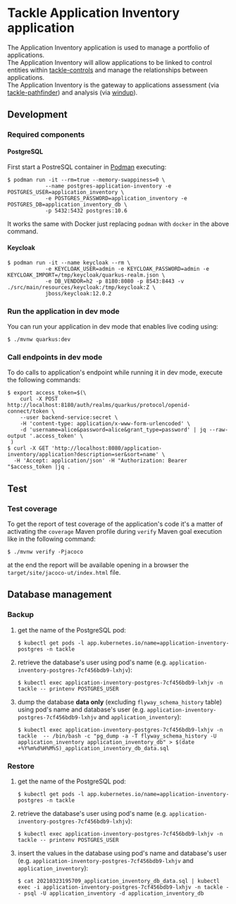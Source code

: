 # Tackle Application Inventory application

The Application Inventory application is used to manage a portfolio of applications.  
The Application Inventory will allow applications to be linked to control entities within [tackle-controls](https://github.com/konveyor/tackle-controls) and manage the relationships between applications.  
The Application Inventory is the gateway to applications assessment (via [tackle-pathfinder](https://github.com/konveyor/tackle-pathfinder)) and analysis (via [windup](https://github.com/windup/)).

## Development

### Required components

#### PostgreSQL

First start a PostreSQL container in [Podman](https://podman.io/) executing:
```Shell
$ podman run -it --rm=true --memory-swappiness=0 \
            --name postgres-application-inventory -e POSTGRES_USER=application_inventory \
            -e POSTGRES_PASSWORD=application_inventory -e POSTGRES_DB=application_inventory_db \
            -p 5432:5432 postgres:10.6
```
It works the same with Docker just replacing `podman` with `docker` in the above command.

#### Keycloak

```Shell
$ podman run -it --name keycloak --rm \
            -e KEYCLOAK_USER=admin -e KEYCLOAK_PASSWORD=admin -e KEYCLOAK_IMPORT=/tmp/keycloak/quarkus-realm.json \
            -e DB_VENDOR=h2 -p 8180:8080 -p 8543:8443 -v ./src/main/resources/keycloak:/tmp/keycloak:Z \
            jboss/keycloak:12.0.2
```

### Run the application in dev mode

You can run your application in dev mode that enables live coding using:
```Shell
$ ./mvnw quarkus:dev
```

### Call endpoints in dev mode

To do calls to application's endpoint while running it in dev mode, execute the following commands:
```Shell
$ export access_token=$(\
    curl -X POST http://localhost:8180/auth/realms/quarkus/protocol/openid-connect/token \
    --user backend-service:secret \
    -H 'content-type: application/x-www-form-urlencoded' \
    -d 'username=alice&password=alice&grant_type=password' | jq --raw-output '.access_token' \
 )
$ curl -X GET 'http://localhost:8080/application-inventory/application?description=ser&sort=name' \
  -H 'Accept: application/json' -H "Authorization: Bearer "$access_token |jq .
```

## Test

### Test coverage

To get the report of test coverage of the application's code it's a matter of activating the `coverage` Maven profile during `verify` Maven goal execution like in the following command:
```shell
$ ./mvnw verify -Pjacoco
```

at the end the report will be available opening in a browser the `target/site/jacoco-ut/index.html` file.

## Database management

### Backup

1. get the name of the PostgreSQL pod:
   ```shell
   $ kubectl get pods -l app.kubernetes.io/name=application-inventory-postgres -n tackle
   ```
1. retrieve the database's user using pod's name (e.g. `application-inventory-postgres-7cf456bdb9-lxhjv`):
   ```shell
   $ kubectl exec application-inventory-postgres-7cf456bdb9-lxhjv -n tackle -- printenv POSTGRES_USER
   ```
1. dump the database **data only** (excluding `flyway_schema_history` table) using pod's name and database's user (e.g. `application-inventory-postgres-7cf456bdb9-lxhjv` and `application_inventory`):
   ```shell
   $ kubectl exec application-inventory-postgres-7cf456bdb9-lxhjv -n tackle  -- /bin/bash -c "pg_dump -a -T flyway_schema_history -U application_inventory application_inventory_db" > $(date +%Y%m%d%H%M%S)_application_inventory_db_data.sql
   ```

### Restore

1. get the name of the PostgreSQL pod:
   ```shell
   $ kubectl get pods -l app.kubernetes.io/name=application-inventory-postgres -n tackle
   ```
1. retrieve the database's user using pod's name (e.g. `application-inventory-postgres-7cf456bdb9-lxhjv`):
   ```shell
   $ kubectl exec application-inventory-postgres-7cf456bdb9-lxhjv -n tackle -- printenv POSTGRES_USER
   ```
1. insert the values in the database using pod's name and database's user (e.g. `application-inventory-postgres-7cf456bdb9-lxhjv` and `application_inventory`):
   ```shell
   $ cat 20210323195709_application_inventory_db_data.sql | kubectl exec -i application-inventory-postgres-7cf456bdb9-lxhjv -n tackle -- psql -U application_inventory -d application_inventory_db
   ```
